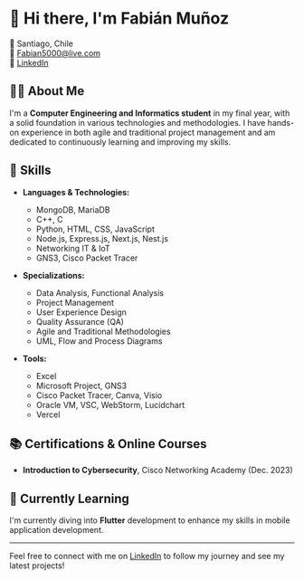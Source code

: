 # 👋 Hi there, I'm Fabián Muñoz

📍 Santiago, Chile  
📧 Fabian5000@live.com  
🔗 [LinkedIn](https://www.linkedin.com/in/fabi%C3%A1n-omar-mu%C3%B1oz-parra-585255256/)

## 👨‍💻 About Me

I'm a **Computer Engineering and Informatics student** in my final year, with a solid foundation in various technologies and methodologies. I have hands-on experience in both agile and traditional project management and am dedicated to continuously learning and improving my skills.

## 🚀 Skills

- **Languages & Technologies:**
  - MongoDB, MariaDB
  - C++, C
  - Python, HTML, CSS, JavaScript
  - Node.js, Express.js, Next.js, Nest.js
  - Networking IT & IoT
  - GNS3, Cisco Packet Tracer

- **Specializations:**
  - Data Analysis, Functional Analysis
  - Project Management
  - User Experience Design
  - Quality Assurance (QA)
  - Agile and Traditional Methodologies
  - UML, Flow and Process Diagrams

- **Tools:**
  - Excel
  - Microsoft Project, GNS3
  - Cisco Packet Tracer, Canva, Visio
  - Oracle VM, VSC, WebStorm, Lucidchart
  - Vercel

## 📚 Certifications & Online Courses

- **Introduction to Cybersecurity**, Cisco Networking Academy (Dec. 2023)

## 🌱 Currently Learning

I'm currently diving into **Flutter** development to enhance my skills in mobile application development.

---

Feel free to connect with me on [LinkedIn](https://www.linkedin.com/in/fabi%C3%A1n-omar-mu%C3%B1oz-parra-585255256/) to follow my journey and see my latest projects!
